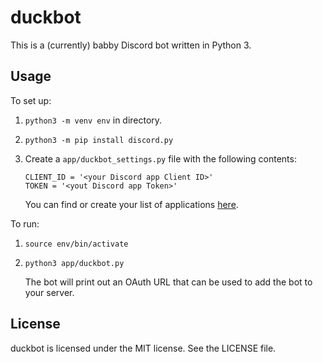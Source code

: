 duckbot
=======

This is a (currently) babby Discord bot written in Python 3.

Usage
-----

To set up:

1.  `python3 -m venv env` in directory.
2.  `python3 -m pip install discord.py`
3.  Create a `app/duckbot_settings.py` file with the following contents:

    ```
    CLIENT_ID = '<your Discord app Client ID>'
    TOKEN = '<yout Discord app Token>'
    ```

    You can find or create your list of applications
    [here](https://discordapp.com/developers/applications/me).

To run:

1.  `source env/bin/activate`
2.  `python3 app/duckbot.py`

    The bot will print out an OAuth URL that can be used to add the bot to your
    server.

License
-------

duckbot is licensed under the MIT license. See the LICENSE file.
